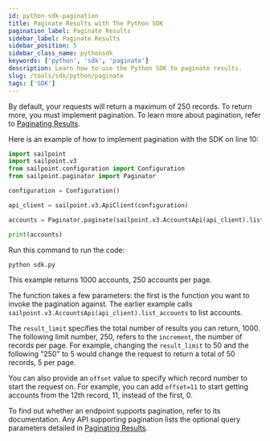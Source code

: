 ```yaml
---
id: python-sdk-pagination
title: Paginate Results with The Python SDK
pagination_label: Paginate Results
sidebar_label: Paginate Results
sidebar_position: 5
sidebar_class_name: pythonsdk
keywords: ['python', 'sdk', 'paginate']
description: Learn how to use the Python SDK to paginate results.
slug: /tools/sdk/python/paginate
tags: ['SDK']
---
```


By default, your requests will return a maximum of 250 records. To return more, you must implement pagination. To learn more about pagination, refer to [Paginating Results](/docs/api/standard-collection-parameters/#paginating-results).

Here is an example of how to implement pagination with the SDK on line 10:

```python showLineNumbers
import sailpoint
import sailpoint.v3
from sailpoint.configuration import Configuration
from sailpoint.paginator import Paginator

configuration = Configuration()

api_client = sailpoint.v3.ApiClient(configuration)

accounts = Paginator.paginate(sailpoint.v3.AccountsApi(api_client).list_accounts, result_limit=1000, limit=250)

print(accounts)
```

Run this command to run the code:

```bash
python sdk.py
```

This example returns 1000 accounts, 250 accounts per page. 

The function takes a few parameters: the first is the function you want to invoke the pagination against. The earlier example calls `sailpoint.v3.AccountsApi(api_client).list_accounts` to list accounts. 

The `result_limit` specifies the total number of results you can return, 1000. The following limit number, 250, refers to the `increment`, the number of records per page. For example, changing the `result_limit` to 50 and the following "250" to 5 would change the request to return a total of 50 records, 5 per page.

You can also provide an `offset` value to specify which record number to start the request on. For example, you can add `offset=11` to start getting accounts from the 12th record, 11, instead of the first, 0.

To find out whether an endpoint supports pagination, refer to its documentation. Any API supporting pagination lists the optional query parameters detailed in [Paginating Results](/docs/api/standard-collection-parameters/#paginating-results).
